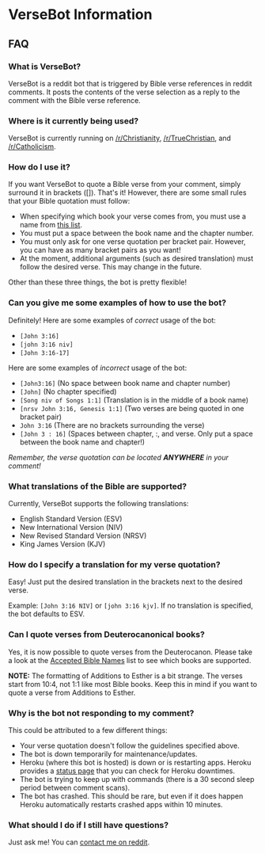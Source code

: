 # VerseBot Information

## FAQ

### What is VerseBot?
VerseBot is a reddit bot that is triggered by Bible verse references in reddit comments. It posts the contents of the verse selection as a reply to the comment with the Bible verse reference.

### Where is it currently being used?
VerseBot is currently running on [/r/Christianity](http://www.reddit.com/r/christianity), [/r/TrueChristian](http://www.reddit.com/r/TrueChristian), and [/r/Catholicism](http://www.reddit.com/r/Catholicism/).

### How do I use it?
If you want VerseBot to quote a Bible verse from your comment, simply surround it in brackets ([]). That's it! However, there are some small rules that your Bible quotation must follow:

* When specifying which book your verse comes from, you must use a name from [this list](https://github.com/matthieugrieger/versebot/blob/master/docs/Accepted%20Bible%20Book%20Names.md).
* You must put a space between the book name and the chapter number.
* You must only ask for one verse quotation per bracket pair. However, you can have as many bracket pairs as you want!
* At the moment, additional arguments (such as desired translation) must follow the desired verse. This may change in the future.

Other than these three things, the bot is pretty flexible!

### Can you give me some examples of how to use the bot?
Definitely! Here are some examples of _correct_ usage of the bot:

* `[John 3:16]`
* `[john 3:16 niv]`
* `[John 3:16-17]`

Here are some examples of _incorrect_ usage of the bot:

* `[John3:16]` (No space between book name and chapter number)
* `[John]` (No chapter specified)
* `[Song niv of Songs 1:1]` (Translation is in the middle of a book name)
* `[nrsv John 3:16, Genesis 1:1]` (Two verses are being quoted in one bracket pair)
* `John 3:16` (There are no brackets surrounding the verse)
* `[John 3 : 16]` (Spaces between chapter, :, and verse. Only put a space between the book name and chapter!)

_Remember, the verse quotation can be located **ANYWHERE** in your comment!_

### What translations of the Bible are supported?
Currently, VerseBot supports the following translations:

* English Standard Version (ESV)
* New International Version (NIV)
* New Revised Standard Version (NRSV)
* King James Version (KJV)

### How do I specify a translation for my verse quotation?
Easy! Just put the desired translation in the brackets next to the desired verse. 

Example: `[John 3:16 NIV]` or `[john 3:16 kjv]`. If no translation is specified, the bot defaults to ESV.

### Can I quote verses from Deuterocanonical books?
Yes, it is now possible to quote verses from the Deuterocanon. Please take a look at the [Accepted Bible Names](https://github.com/matthieugrieger/versebot/blob/master/docs/Accepted%20Bible%20Book%20Names.md) list to see which books are supported.

**NOTE:** The formatting of Additions to Esther is a bit strange. The verses start from 10:4, not 1:1 like most Bible books. Keep this in mind if you want to quote a verse from Additions to Esther.

### Why is the bot not responding to my comment?
This could be attributed to a few different things:
* Your verse quotation doesn't follow the guidelines specified above.
* The bot is down temporarily for maintenance/updates.
* Heroku (where this bot is hosted) is down or is restarting apps. Heroku provides a [status page](https://status.heroku.com/) that you can check for Heroku downtimes.
* The bot is trying to keep up with commands (there is a 30 second sleep period between comment scans).
* The bot has crashed. This should be rare, but even if it does happen Heroku automatically restarts crashed apps within 10 minutes.

### What should I do if I still have questions?
Just ask me! You can [contact me on reddit](http://www.reddit.com/message/compose/?to=mgrieger).